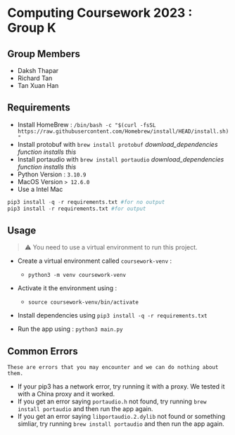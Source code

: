 # Computing Coursework 2023 : Group K

## Group Members

- Daksh Thapar
- Richard Tan
- Tan Xuan Han


## Requirements

- Install HomeBrew : `/bin/bash -c "$(curl -fsSL https://raw.githubusercontent.com/Homebrew/install/HEAD/install.sh)"`
- Install protobuf with `brew install protobuf` *download_dependencies function installs this*
- Install portaudio with `brew install portaudio` *download_dependencies function installs this*
- Python Version : `3.10.9`
- MacOS Version `> 12.6.0`
- Use a Intel Mac

```py
pip3 install -q -r requirements.txt #for no output
pip3 install -r requirements.txt #for output
```

## Usage

> :warning: You need to use a virtual environment to run this project.

- Create a virtual environment called `coursework-venv` :

  - `python3 -m venv coursework-venv`

- Activate it the environment using :
  - `source coursework-venv/bin/activate`

- Install dependencies using `pip3 install -q -r requirements.txt`

- Run the app using :  `python3 main.py`

## Common Errors

`These are errors that you may encounter and we can do nothing about them.`

- If your pip3 has a network error, try running it with a proxy. We tested it with a China proxy and it worked. 
- If you get an error saying `portaudio.h` not found, try running `brew install portaudio` and then run the app again.
- If you get an error saying `libportaudio.2.dylib` not found or something simliar, try running `brew install portaudio` and then run the app again.
